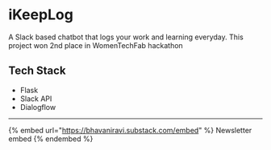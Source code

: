 # iKeepLog

A Slack based chatbot that logs your work and learning everyday. This project won 2nd place in WomenTechFab hackathon

## Tech Stack

* Flask
* Slack API
* Dialogflow

***

{% embed url="https://bhavaniravi.substack.com/embed" %}
Newsletter embed
{% endembed %}
